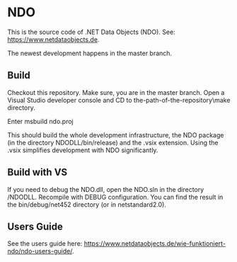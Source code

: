 # NDO

This is the source code of .NET Data Objects (NDO). See: https://www.netdataobjects.de.

The newest development happens in the master branch.

## Build

Checkout this repository. Make sure, you are in the master branch. Open a Visual Studio developer console and CD to the-path-of-the-repository\make directory.

Enter 
msbuild ndo.proj

This should build the whole development infrastructure, the NDO package (in the directory NDODLL/bin/release) and the .vsix extension. 
Using the .vsix simplifies development with NDO significantly.

## Build with VS

If you need to debug the NDO.dll, open the NDO.sln in the directory /NDODLL. Recompile with DEBUG configuration. You can find the result in the bin/debug/net452 directory (or in netstandard2.0).

## Users Guide

See the users guide here: https://www.netdataobjects.de/wie-funktioniert-ndo/ndo-users-guide/.
